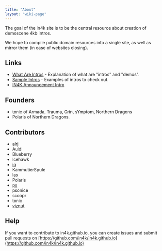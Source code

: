 ```yaml
---
title: "About"
layout: "wiki-page"
---
```


The goal of the in4k site is to be the central resource about creation of demoscene 4kb intros.

We hope to compile public domain resources into a single site, as well as mirror them (in case of websites closing).

## Links

* [What Are Intros](what-are-intros) - Explanation of what are "intros" and "demos".
* [Sample Intros](sample-intros) - Examples of intros to check out.
* [IN4K Announcement Intro](http://www.pouet.net/prod.php?which=19068)

## Founders

* tonic of Armada, Trauma, Grin, sYmptom, Northern Dragons
* Polaris of Northern Dragons.

## Contributors

* alrj
* Auld
* Blueberry
* Icehawk
* [iq](http://www.iquilezles.org/)
* KammutierSpule
* las
* Polaris
* [ps](http://tpolm.org/~ps)
* psonice
* scoopr
* tonic
* [viznut](http://countercomplex.blogspot.fi/)

## Help

If you want to contribute to in4k.github.io, you can create issues and submit pull requests on [https://github.com/in4k/in4k.github.io](https://github.com/in4k/in4k.github.io)
